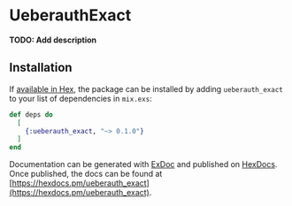 # UeberauthExact

**TODO: Add description**

## Installation

If [available in Hex](https://hex.pm/docs/publish), the package can be installed
by adding `ueberauth_exact` to your list of dependencies in `mix.exs`:

```elixir
def deps do
  [
    {:ueberauth_exact, "~> 0.1.0"}
  ]
end
```

Documentation can be generated with [ExDoc](https://github.com/elixir-lang/ex_doc)
and published on [HexDocs](https://hexdocs.pm). Once published, the docs can
be found at [https://hexdocs.pm/ueberauth_exact](https://hexdocs.pm/ueberauth_exact).

